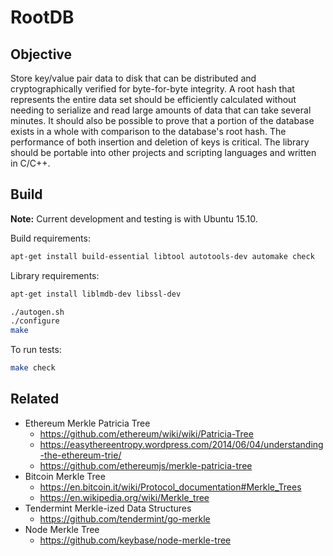 RootDB
======

## Objective

Store key/value pair data to disk that can be distributed and cryptographically verified for byte-for-byte integrity. A root hash that represents the entire data set should be efficiently calculated without needing to serialize and read large amounts of data that can take several minutes. It should also be possible to prove that a portion of the database exists in a whole with comparison to the database's root hash. The performance of both insertion and deletion of keys is critical. The library should be portable into other projects and scripting languages and written in C/C++.

## Build

**Note:** Current development and testing is with Ubuntu 15.10.

Build requirements:

```bash
apt-get install build-essential libtool autotools-dev automake check
```

Library requirements:

```bash
apt-get install liblmdb-dev libssl-dev
```

```bash
./autogen.sh
./configure
make
```

To run tests:
```bash
make check
```

## Related

- Ethereum Merkle Patricia Tree
  - https://github.com/ethereum/wiki/wiki/Patricia-Tree
  - https://easythereentropy.wordpress.com/2014/06/04/understanding-the-ethereum-trie/
  - https://github.com/ethereumjs/merkle-patricia-tree
- Bitcoin Merkle Tree
  - https://en.bitcoin.it/wiki/Protocol_documentation#Merkle_Trees
  - https://en.wikipedia.org/wiki/Merkle_tree
- Tendermint Merkle-ized Data Structures
  - https://github.com/tendermint/go-merkle
- Node Merkle Tree
  - https://github.com/keybase/node-merkle-tree
